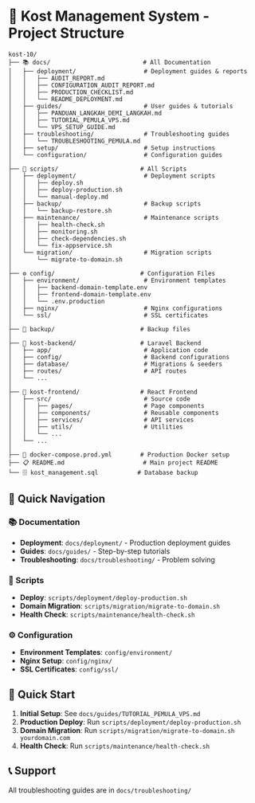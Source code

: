 # 📁 Kost Management System - Project Structure

```
kost-10/
├── 📚 docs/                          # All Documentation
│   ├── deployment/                   # Deployment guides & reports
│   │   ├── AUDIT_REPORT.md
│   │   ├── CONFIGURATION_AUDIT_REPORT.md
│   │   ├── PRODUCTION_CHECKLIST.md
│   │   └── README_DEPLOYMENT.md
│   ├── guides/                       # User guides & tutorials
│   │   ├── PANDUAN_LANGKAH_DEMI_LANGKAH.md
│   │   ├── TUTORIAL_PEMULA_VPS.md
│   │   └── VPS_SETUP_GUIDE.md
│   ├── troubleshooting/              # Troubleshooting guides
│   │   └── TROUBLESHOOTING_PEMULA.md
│   ├── setup/                        # Setup instructions
│   └── configuration/                # Configuration guides
│
├── 🔧 scripts/                       # All Scripts
│   ├── deployment/                   # Deployment scripts
│   │   ├── deploy.sh
│   │   ├── deploy-production.sh
│   │   └── manual-deploy.md
│   ├── backup/                       # Backup scripts
│   │   └── backup-restore.sh
│   ├── maintenance/                  # Maintenance scripts
│   │   ├── health-check.sh
│   │   ├── monitoring.sh
│   │   ├── check-dependencies.sh
│   │   └── fix-appservice.sh
│   └── migration/                    # Migration scripts
│       └── migrate-to-domain.sh
│
├── ⚙️ config/                        # Configuration Files
│   ├── environment/                  # Environment templates
│   │   ├── backend-domain-template.env
│   │   ├── frontend-domain-template.env
│   │   └── .env.production
│   ├── nginx/                        # Nginx configurations
│   └── ssl/                          # SSL certificates
│
├── 💾 backup/                        # Backup files
│
├── 🚀 kost-backend/                  # Laravel Backend
│   ├── app/                          # Application code
│   ├── config/                       # Backend configurations
│   ├── database/                     # Migrations & seeders
│   ├── routes/                       # API routes
│   └── ...
│
├── 🎨 kost-frontend/                 # React Frontend
│   ├── src/                          # Source code
│   │   ├── pages/                    # Page components
│   │   ├── components/               # Reusable components
│   │   ├── services/                 # API services
│   │   ├── utils/                    # Utilities
│   │   └── ...
│   └── ...
│
├── 🐳 docker-compose.prod.yml        # Production Docker setup
├── 📋 README.md                      # Main project README
└── 🗄️ kost_management.sql           # Database backup
```

## 🎯 Quick Navigation

### 📚 Documentation
- **Deployment**: `docs/deployment/` - Production deployment guides
- **Guides**: `docs/guides/` - Step-by-step tutorials
- **Troubleshooting**: `docs/troubleshooting/` - Problem solving

### 🔧 Scripts
- **Deploy**: `scripts/deployment/deploy-production.sh`
- **Domain Migration**: `scripts/migration/migrate-to-domain.sh`
- **Health Check**: `scripts/maintenance/health-check.sh`

### ⚙️ Configuration
- **Environment Templates**: `config/environment/`
- **Nginx Setup**: `config/nginx/`
- **SSL Certificates**: `config/ssl/`

## 🚀 Quick Start

1. **Initial Setup**: See `docs/guides/TUTORIAL_PEMULA_VPS.md`
2. **Production Deploy**: Run `scripts/deployment/deploy-production.sh`
3. **Domain Migration**: Run `scripts/migration/migrate-to-domain.sh yourdomain.com`
4. **Health Check**: Run `scripts/maintenance/health-check.sh`

## 📞 Support

All troubleshooting guides are in `docs/troubleshooting/`
